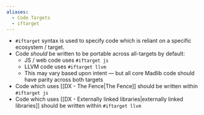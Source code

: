 ```yaml
---
aliases:
  - Code Targets
  - iftarget
---
```

- `#iftarget` syntax is used to specify code which is reliant on a specific ecosystem / target.
- Code _should_ be written to be portable across all-targets by default:
	- JS / web code uses `#iftarget js`
	- LLVM code uses `#iftarget llvm`
	- This may vary based upon intent — but all core Madlib code should have parity across both targets
- Code which uses [[DX - The Fence|The Fence]] should be written within `#iftarget js`
- Code which uses [[DX - Externally linked libraries|externally linked libraries]] should be written within `#iftarget llvm`